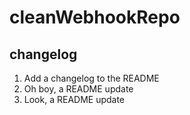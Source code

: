 # cleanWebhookRepo

## changelog
1. Add a changelog to the README
2. Oh boy, a README update
3. Look, a README update
